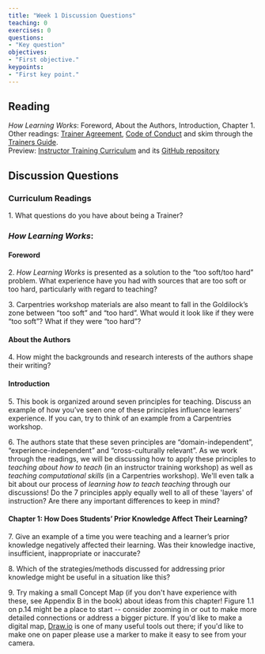 ```yaml
---
title: "Week 1 Discussion Questions"
teaching: 0
exercises: 0
questions:
- "Key question"
objectives:
- "First objective."
keypoints:
- "First key point."
---
```


## Reading
_How Learning Works_: Foreword, About the Authors, Introduction, Chapter 1.  
Other readings: [Trainer Agreement](https://docs.carpentries.org/topic_folders/instructor_training/duties_agreement.html), [Code of Conduct](https://carpentries.github.io/instructor-training/conduct/) and skim through the [Trainers Guide](https://docs.carpentries.org/topic_folders/instructor_training/trainers_guide.html).  
Preview: [Instructor Training Curriculum](http://carpentries.github.io/instructor-training/) and its [GitHub repository](https://github.com/carpentries/instructor-training)

## Discussion Questions
### Curriculum Readings

1\. What questions do you have about being a Trainer?

### _How Learning Works_: 
#### Foreword

2\. _How Learning Works_ is presented as a solution to the “too soft/too hard” problem. What experience have you had with sources that are too soft or too hard, particularly with regard to teaching?
    
3\. Carpentries workshop materials are also meant to fall in the Goldilock’s zone between “too soft” and “too hard”. What would it look like if they were “too soft”? What if they were “too hard”?
    
 
#### About the Authors

4\. How might the backgrounds and research interests of the authors shape their writing?
  

#### Introduction

5\.  This book is organized around seven principles for teaching. Discuss an example of how you’ve seen one of these principles influence learners’ experience. If you can, try to think of an example from a Carpentries workshop.
    
6\.  The authors state that these seven principles are “domain-independent”, “experience-independent” and “cross-culturally relevant”. As we work through the readings, we will be discussing how to apply these principles to *teaching about how to teach* (in an instructor training workshop) as well as *teaching computational skills* (in a Carpentries workshop). We'll even talk a bit about our process of *learning how to teach teaching* through our discussions! Do the 7 principles apply equally well to all of these 'layers' of instruction? Are there any important differences to keep in mind?
    

#### Chapter 1: How Does Students’ Prior Knowledge Affect Their Learning?

7\.  Give an example of a time you were teaching and a learner’s prior knowledge negatively affected their learning. Was their knowledge inactive, insufficient, inappropriate or inaccurate?
    
8\.  Which of the strategies/methods discussed for addressing prior knowledge might be useful in a situation like this?

9\. Try making a small Concept Map (if you don't have experience with these, see Appendix B in the book) about ideas from this chapter! Figure 1.1 on p.14 might be a place to start -- consider zooming in or out to make more detailed connections or address a bigger picture. If you'd like to make a digital map, [Draw.io](https://www.draw.io/) is one of many useful tools out there; if you'd like to make one on paper please use a marker to make it easy to see from your camera.
    


